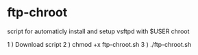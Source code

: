 # ftp-chroot
script for automaticly install and setup vsftpd with $USER chroot


1 ) Download script
2 ) chmod +x ftp-chroot.sh
3 ) ./ftp-chroot.sh

